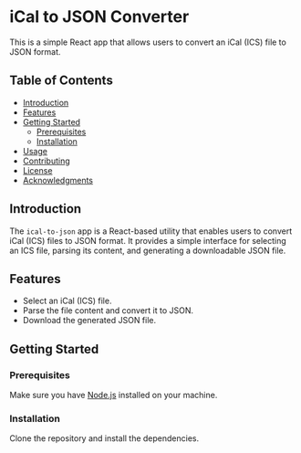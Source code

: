 # iCal to JSON Converter

This is a simple React app that allows users to convert an iCal (ICS) file to JSON format.

## Table of Contents
- [Introduction](#introduction)
- [Features](#features)
- [Getting Started](#getting-started)
  - [Prerequisites](#prerequisites)
  - [Installation](#installation)
- [Usage](#usage)
- [Contributing](#contributing)
- [License](#license)
- [Acknowledgments](#acknowledgments)

## Introduction

The `ical-to-json` app is a React-based utility that enables users to convert iCal (ICS) files to JSON format. It provides a simple interface for selecting an ICS file, parsing its content, and generating a downloadable JSON file.

## Features

- Select an iCal (ICS) file.
- Parse the file content and convert it to JSON.
- Download the generated JSON file.

## Getting Started

### Prerequisites

Make sure you have [Node.js](https://nodejs.org/) installed on your machine.

### Installation

Clone the repository and install the dependencies.


